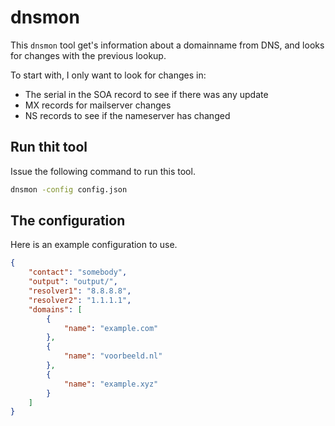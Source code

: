 # dnsmon

This `dnsmon` tool get's information about a domainname from DNS, and looks for changes with the previous lookup.

To start with, I only want to look for changes in:

* The serial in the SOA record to see if there was any update
* MX records for mailserver changes
* NS records to see if the nameserver has changed

## Run thit tool

Issue the following command to run this tool.

```bash
dnsmon -config config.json
```

## The configuration

Here is an example configuration to use.

```json
{
    "contact": "somebody",
    "output": "output/",
    "resolver1": "8.8.8.8",
    "resolver2": "1.1.1.1",
    "domains": [
        {
            "name": "example.com"
        },
        {
            "name": "voorbeeld.nl"
        },
        {
            "name": "example.xyz"
        }
    ]
}
```